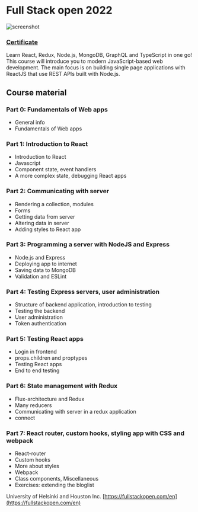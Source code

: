 <h1>Full Stack open 2022</h1>

![screenshot](https://studies.cs.helsinki.fi/stats/api/certificate/fullstackopen/en/afe3ff30ebc7faa8dc952e94dd04b93c)

### [Certificate](https://studies.cs.helsinki.fi/stats/api/certificate/fullstackopen/en/afe3ff30ebc7faa8dc952e94dd04b93c "Certificate")

Learn React, Redux, Node.js, MongoDB, GraphQL and TypeScript in one go! This course will introduce you to modern JavaScript-based web development. The main focus is on building single page applications with ReactJS that use REST APIs built with Node.js.

## Course material

### Part 0: Fundamentals of Web apps

- General info
- Fundamentals of Web apps

### Part 1: Introduction to React

- Introduction to React
- Javascript
- Component state, event handlers
- A more complex state, debugging React apps

### Part 2: Communicating with server

- Rendering a collection, modules
- Forms
- Getting data from server
- Altering data in server
- Adding styles to React app

### Part 3: Programming a server with NodeJS and Express

- Node.js and Express
- Deploying app to internet
- Saving data to MongoDB
- Validation and ESLint

### Part 4: Testing Express servers, user administration

- Structure of backend application, introduction to testing
- Testing the backend
- User administration
- Token authentication

### Part 5: Testing React apps

- Login in frontend
- props.children and proptypes
- Testing React apps
- End to end testing

### Part 6: State management with Redux

- Flux-architecture and Redux
- Many reducers
- Communicating with server in a redux application
- connect

### Part 7: React router, custom hooks, styling app with CSS and webpack

- React-router
- Custom hooks
- More about styles
- Webpack
- Class components, Miscellaneous
- Exercises: extending the bloglist



University of Helsinki and Houston Inc. [https://fullstackopen.com/en](https://fullstackopen.com/en)
